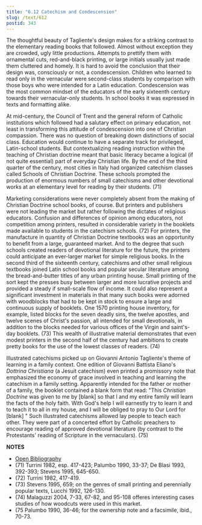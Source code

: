 ```yaml
---
title: "6.12 Catechism and Condescension"
slug: /text/612
postid: 343
---
```

The thoughtful beauty of Tagliente's design makes for a striking contrast to the elementary reading books that followed. Almost without exception they are crowded, ugly little productions. Attempts to prettify them with ornamental cuts, red-and-black printing, or large initials usually just made them cluttered and homely. It is hard to avoid the conclusion that their design was, consciously or not, a condescension. Children who learned to read only in the vernacular were second-class students by comparison with those boys who were intended for a Latin education. Condescension was the most common mindset of the educators of the early sixteenth century towards their vernacular-only students. In school books it was expressed in texts and formatting alike.

At mid-century, the Council of Trent and the general reform of Catholic institutions which followed had a salutary effect on primary education, not least in transforming this attitude of condescension into one of Christian compassion. There was no question of breaking down distinctions of social class. Education would continue to have a separate track for privileged, Latin-school students. But contextualizing reading instruction within the teaching of Christian doctrine meant that basic literacy became a logical (if not quite essential) part of everyday Christian life. By the end of the third quarter of the century, most cities in Italy had organized catechism classes called Schools of Christian Doctrine. These schools prompted the production of enormous numbers of small catechisms and other devotional works at an elementary level for reading by their students. (71)

Marketing considerations were never completely absent from the making of Christian Doctrine school books, of course. But printers and publishers were not leading the market but rather following the dictates of religious educators. Confusion and differences of opinion among educators, not competition among printers, resulted in considerable variety in the booklets made available to students in the catechism schools. (72) For printers, the manufacture in quantity of Christian Doctrine textbooks was an opportunity to benefit from a large, guaranteed market. And to the degree that such schools created readers of devotional literature for the future, the printers could anticipate an ever-larger market for simple religious books. In the second third of the sixteenth century, catechisms and other small religious textbooks joined Latin school books and popular secular literature among the bread-and-butter titles of any urban printing house. Small printing of the sort kept the presses busy between larger and more lucrative projects and provided a steady if small-scale flow of income. It could also represent a significant investment in materials in that many such books were adorned with woodblocks that had to be kept in stock to ensure a large and continuous supply of booklets. One 1570 printing house inventory, for example, listed blocks for the seven deadly sins, the twelve apostles, and twelve scenes of Christ's passion, all intended for small devotionals, in addition to the blocks needed for various offices of the Virgin and saint's-day booklets. (73) This wealth of illustrative material demonstrates that even modest printers in the second half of the century had ambitions to create pretty books for the use of the lowest classes of readers. (74)

Illustrated catechisms picked up on Giovanni Antonio Tagliente's theme of learning in a family context. One edition of Giovanni Battista Eliano's *Dottrina Christiana* (a Jesuit catechism) even printed a promissory note that emphasized the economy of grace involved in teaching and learning the catechism in a family setting. Apparently intended for the father or mother of a family, the booklet contained a blank form that read: "This *Christian Doctrine* was given to me by [blank] so that I and my entire family will learn the facts of the holy faith. With God's help I will earnestly try to learn it and to teach it to all in my house, and I will be obliged to pray to Our Lord for [blank] " Such illustrated catechisms allowed lay people to teach each other. They were part of a concerted effort by Catholic preachers to encourage reading of approved devotional literature (by contrast to the Protestants' reading of Scripture in the vernaculars). (75)

**NOTES**
* [Open Bibliography](/bibliography.pdf)
* (71) Turrini 1982, esp. 417-423; Palumbo 1990, 33-37; De Blasi 1993, 392-393; Stevens 1995, 645-650.
* (72) Turrini 1982, 417-419.
* (73) Stevens 1995, 659; on the genres of small printing and perennially popular texts, Lucchi 1992, 126-130.
* (74) Malaguzzi 2004, 7-33, 67-82, and 95-108 offeres interesting cases studies of how woodcuts were used in this market.
* (75 Palumbo 1990, 36-46; for the ownership note and a facsimile, ibid., 70-73.
